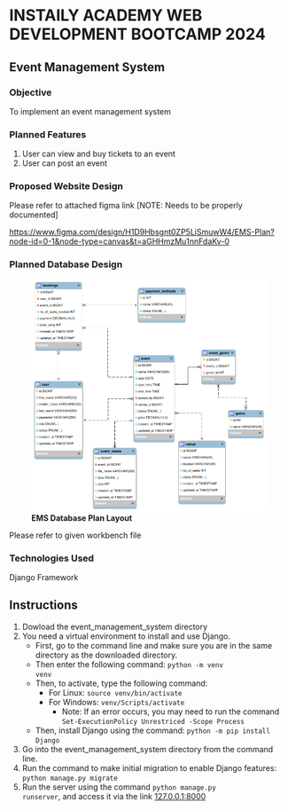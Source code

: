 # INSTAILY ACADEMY WEB DEVELOPMENT BOOTCAMP 2024
## Event Management System

### Objective

To implement an event management system 

### Planned Features

1. User can view and buy tickets to an event 
2. User can post an event

### Proposed Website Design

Please refer to attached figma link [NOTE: Needs to be properly documented]

https://www.figma.com/design/H1D9Hbsgnt0ZP5LiSmuwW4/EMS-Plan?node-id=0-1&node-type=canvas&t=aGHHmzMu1nnFdaKv-0

### Planned Database Design

<figure>
    <img src = "_doc_pics/ems_database_plan.png" alt = "EMS Database Plan Layout">
    <figcaption><b>EMS Database Plan Layout</b></figcaption>
</figure>

Please refer to given workbench file

### Technologies Used

Django Framework

## Instructions

1. Dowload the event_management_system directory
2. You need a virtual environment to install and use Django.
    - First, go to the command line and make sure you are in the same directory as the downloaded directory.
    - Then enter the following command: <code>python -m venv venv</code>
    - Then, to activate, type the following command: 
        + For Linux: <code>source venv/bin/activate</code>
        + For Windows: <code>venv/Scripts/activate</code>
            - Note: If an error occurs, you may need to run the command <code>Set-ExecutionPolicy Unrestriced -Scope Process</code>
    - Then, install Django using the command: <code>python -m pip install Django</code>
3. Go into the event_management_system directory from the command line.
4. Run the command to make initial migration to enable Django features: <code>python manage.py migrate</code>    
5. Run the server using the command <code>python manage.py runserver</code>, and access it via the link [127.0.0.1:8000](127.0.0.1:8000)
